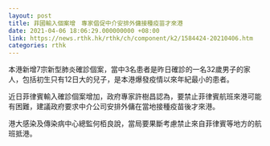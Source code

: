 ```yaml
---
layout: post
title: 菲國輸入個案增　專家倡促中介安排外傭接種疫苗才來港
date: 2021-04-06 18:06:29.000000000 +08:00
link: https://news.rthk.hk/rthk/ch/component/k2/1584424-20210406.htm
categories: rthk
---
```


本港新增7宗新型肺炎確診個案，當中3名患者是昨日確診的一名32歲男子的家人，包括初生只有12日大的兒子，是本港爆發疫情以來年紀最小的患者。

近日菲律賓輸入確診個案增加，政府專家許樹昌認為，要禁止菲律賓航班來港可能有困難，建議政府要求中介公司安排外傭在當地接種疫苗後才來港。

港大感染及傳染病中心總監何栢良說，當局要果斷考慮禁止來自菲律賓等地方的航班抵港。
